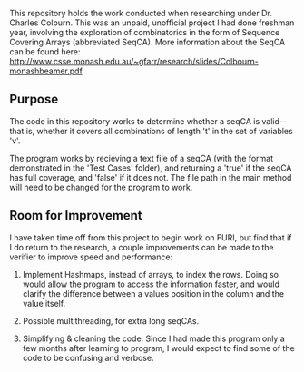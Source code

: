 This repository holds the work conducted when researching under Dr. Charles Colburn. This was an unpaid, unofficial project I had done freshman year, involving the exploration of combinatorics in the form of Sequence Covering Arrays (abbreviated SeqCA). More information about the SeqCA can be found here:
	http://www.csse.monash.edu.au/~gfarr/research/slides/Colbourn-monashbeamer.pdf

Purpose
-------
The code in this repository works to determine whether a seqCA is valid--that is, whether it covers all combinations of length 't' in the set of variables 'v'. 

The program works by recieving a text file of a seqCA (with the format demonstrated in the 'Test Cases' folder), and returning a 'true' if the seqCA has full coverage, and 'false' if it does not. The file path in the main method will need to be changed for the program to work.

Room for Improvement
--------------------
I have taken time off from this project to begin work on FURI, but find that if I do return to the research, a couple improvements can be made to the verifier to improve speed and performance:

1. Implement Hashmaps, instead of arrays, to index the rows. Doing so would allow the program to access the information faster, and would clarify the difference between a values position in the column and the value itself. 

2. Possible multithreading, for extra long seqCAs.

3. Simplifying & cleaning the code. Since I had made this program only a few months after learning to program, I would expect to find some of the code to be confusing and verbose.